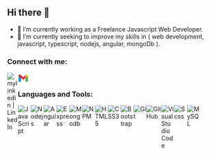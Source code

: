 ## Hi there 👋

- 🔭 I’m currently working as a Freelance Javascript Web Developer.
- 🌱 I’m currently seeking to improve my skills in ( web development, javascript, typescript, nodejs, angular, mongoDb ).


### Connect with me:

  [<img align="left" alt="mylinkedin | LinkedIn" width="25" src="https://www.svgrepo.com/show/299484/linkedin.svg" />][linkedin]
  [<img align="left" alt="myemail | Email" width="25" src="./icons8-gmail.svg" />][email]

  <br>


### Languages and Tools:

[<img align="left" alt="JavaScript" width="30px" src="https://www.svgrepo.com/show/29753/javascript.svg" />][js]
[<img align="left" alt="Nodejs" width="30px" src="https://www.svgrepo.com/show/452075/node-js.svg" />][nodejs]
[<img align="left" alt="Angular" width="30px" src="https://www.svgrepo.com/show/452156/angular.svg" />][angular]
[<img align="left" alt="Express" width="30px" src="https://www.svgrepo.com/show/376367/express.svg" />][express]
[<img align="left" alt="Mongodb" width="30px" src="https://www.svgrepo.com/show/439231/mongodb.svg" />][mongodb]
[<img align="left" alt="NPM" width="30px" src="https://www.svgrepo.com/show/439240/npm.svg" />][npm]
[<img align="left" alt="HTML5" width="30px" src="https://www.svgrepo.com/show/120930/html.svg" />][html]
[<img align="left" alt="CSS3" width="30px" src="https://www.svgrepo.com/show/134149/css.svg" />][css]
[<img align="left" alt="Bootstrap" width="30px" src="https://www.svgrepo.com/show/353498/bootstrap.svg" />][bs]
[<img align="left" alt="Git" width="30px" src="https://www.svgrepo.com/show/373623/git.svg" />][git]
[<img align="left" alt="GitHub" width="35px" src="https://www.svgrepo.com/show/312259/github.svg" />][github]
[<img align="left" alt="Visual Studio Code" width="30px" src="https://www.svgrepo.com/show/331782/visual-studio.svg" />][vs]
[<img align="left" alt="Scss" width="30px" src="https://www.svgrepo.com/show/373882/ng-component-scss.svg" />][scss]
[<img align="left" alt="MySQL" width="30px" src="https://www.svgrepo.com/show/294240/mysql.svg" />][MySQL]


<!-- **esraaKamel1195/esraaKamel1195** is a ✨ _special_ ✨ repository because its `README.md` (this file) appears on your GitHub profile. -->

[linkedin]: https://www.linkedin.com/in/esraa-kamel-329961129/
[email]: esraa.kamel1811@gmail.com
[bs]:https://getbootstrap.com/
[github]: https://github.com/esraaKamel1195
[vs]: https://visualstudio.microsoft.com/
[html]: https://developer.mozilla.org/en-US/docs/Web/HTML
[css]: https://developer.mozilla.org/en-US/docs/Web/CSS
[js]: https://developer.mozilla.org/en-US/docs/Web/JavaScript
[git]: https://git-scm.com/
[nodejs]: https://www.svgrepo.com/show/452075/node-js.svg
[angular]: https://www.svgrepo.com/show/452156/angular.svg
[mongodb]: https://www.svgrepo.com/show/439231/mongodb.svg
[scss]: https://www.svgrepo.com/show/373882/ng-component-scss.svg
[express]: https://www.svgrepo.com/show/376367/express.svg
[MySQL]: https://www.svgrepo.com/show/294240/mysql.svg
[typescipt]: https://www.svgrepo.com/show/294240/typescipt.svg
[ecmascript]: https://www.svgrepo.com/show/294240/ecmascript.svg
[sql]: https://www.svgrepo.com/show/294240/sql.svg
[rxjs]: https://www.svgrepo.com/show/294240/rxjs.svg
[ngrx]: https://www.svgrepo.com/show/294240/ngrx.svg
[npm]: https://www.svgrepo.com/show/439240/npm.svg

<!-- Here are some ideas to get you started:
- 👯 I’m looking to collaborate on ...
- 🤔 I’m looking for help with ...
- 💬 Ask me about ...
- 😄 Pronouns: ...
- ⚡ Fun fact: ... -->
